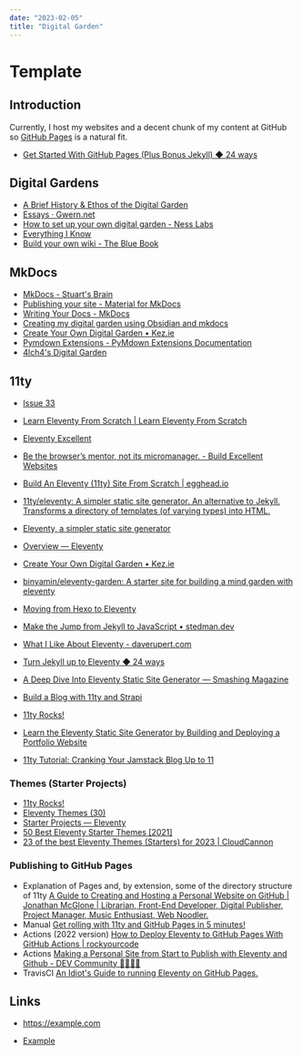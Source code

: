 ```yaml
---
date: "2023-02-05"
title: "Digital Garden"
---
```


<!-- markdownlint-disable MD025 -->
# Template
<!-- markdownlint-enable MD025 -->

## Introduction

Currently, I host my websites and a decent chunk of my content at GitHub so
[GitHub Pages](https://pages.github.com) is a natural fit.

* [Get Started With GitHub Pages (Plus Bonus Jekyll) ◆ 24 ways](https://24ways.org/2013/get-started-with-github-pages/)

## Digital Gardens

* [A Brief History & Ethos of the Digital Garden](https://maggieappleton.com/garden-history)
* [Essays · Gwern.net](https://gwern.net/index)
* [How to set up your own digital garden - Ness Labs](https://nesslabs.com/digital-garden-set-up)
* [Everything I Know](https://wiki.nikiv.dev)
* [Build your own wiki - The Blue Book](https://lyz-code.github.io/blue-book/writing/build_your_own_wiki/)

## MkDocs

* [MkDocs - Stuart's Brain](https://wiki.stuartlabs.com/Mkdocs/)
* [Publishing your site - Material for MkDocs](https://squidfunk.github.io/mkdocs-material/publishing-your-site/)
* [Writing Your Docs - MkDocs](https://www.mkdocs.org/user-guide/writing-your-docs/)
* [Creating my digital garden using Obsidian and mkdocs](https://sarthaknarayan.tech/projects/obsidian-publish-github-action/)
* [Create Your Own Digital Garden • Kez.ie](https://www.kez.ie/notes/choosing%20the%20right%20platform%20to%20create%20a%20public%20digital%20garden/)
* [Pymdown Extensions - PyMdown Extensions Documentation](https://facelessuser.github.io/pymdown-extensions/)
* [4lch4's Digital Garden](https://4lch4.garden)


## 11ty

* [Issue 33](https://issue33.com)
* [Learn Eleventy From Scratch | Learn Eleventy From Scratch](https://learneleventyfromscratch.com)
* [Eleventy Excellent](https://eleventy-excellent.netlify.app)
* [Be the browser’s mentor, not its micromanager. - Build Excellent Websites](https://buildexcellentwebsit.es)

* [Build An Eleventy (11ty) Site From Scratch | egghead.io](https://egghead.io/courses/build-an-eleventy-11ty-site-from-scratch-bfd3)
* [11ty/eleventy: A simpler static site generator. An alternative to Jekyll. Transforms a directory of templates (of varying types) into HTML.](https://github.com/11ty/eleventy)
* [Eleventy, a simpler static site generator](https://www.11ty.dev)
* [Overview — Eleventy](https://www.11ty.dev/docs/)
* [Create Your Own Digital Garden • Kez.ie](https://www.kez.ie/notes/choosing%20the%20right%20platform%20to%20create%20a%20public%20digital%20garden/)
* [binyamin/eleventy-garden: A starter site for building a mind garden with eleventy](https://github.com/binyamin/eleventy-garden)
* [Moving from Hexo to Eleventy](https://darekkay.com/blog/hexo-to-eleventy/)
* [Make the Jump from Jekyll to JavaScript • stedman.dev](https://stedman.dev/2020/04/29/make-the-jump-from-jekyll-to-javascript/)
* [What I Like About Eleventy - daverupert.com](https://daverupert.com/2019/08/what-i-like-about-eleventy/)
* [Turn Jekyll up to Eleventy ◆ 24 ways](https://24ways.org/2018/turn-jekyll-up-to-eleventy/)
* [A Deep Dive Into Eleventy Static Site Generator — Smashing Magazine](https://www.smashingmagazine.com/2021/03/eleventy-static-site-generator/)
* [Build a Blog with 11ty and Strapi](https://strapi.io/blog/building-a-blog-with-11ty-and-strapi)
* [11ty Rocks!](https://11ty.rocks)
* [Learn the Eleventy Static Site Generator by Building and Deploying a Portfolio Website](https://www.freecodecamp.org/news/learn-eleventy/)
* [11ty Tutorial: Cranking Your Jamstack Blog Up to 11](https://snipcart.com/blog/11ty-tutorial)

### Themes (Starter Projects)

* [11ty Rocks!](https://11ty.rocks)
* [Eleventy Themes (30)](https://jamstackthemes.dev/ssg/eleventy/)
* [Starter Projects — Eleventy](https://www.11ty.dev/docs/starter/)
* [50 Best Eleventy Starter Themes [2021]](https://www.easeout.co/blog/2021-01-28-50-best-eleventy-starter-themes-2021/)
* [23 of the best Eleventy Themes (Starters) for 2023 | CloudCannon](https://cloudcannon.com/blog/23-of-the-best-eleventy-themes-for-2023/)


### Publishing to GitHub Pages

* Explanation of Pages and, by extension, some of the directory structure of 11ty [A Guide to Creating and Hosting a Personal Website on GitHub | Jonathan McGlone | Librarian, Front-End Developer, Digital Publisher, Project Manager, Music Enthusiast, Web Noodler.](https://jmcglone.com/guides/github-pages/)
* Manual [Get rolling with 11ty and GitHub Pages in 5 minutes!](https://jackson.sh/posts/2021-02-11ty-setup/)
* Actions (2022 version) [How to Deploy Eleventy to GitHub Pages With GitHub Actions | rockyourcode](https://www.rockyourcode.com/how-to-deploy-eleventy-to-github-pages-with-github-actions/)
* Actions [Making a Personal Site from Start to Publish with Eleventy and Github - DEV Community 👩‍💻👨‍💻](https://dev.to/ndesmic/making-a-personal-site-from-start-to-publish-with-eleventy-and-github-2ld4)
* TravisCI [An Idiot's Guide to running Eleventy on GitHub Pages.](https://jmschrack.dev/posts/SetupGuide/)

## Links

<!-- markdownlint-disable MD034 -->
* https://example.com
<!-- markdownlint-enable MD034 -->
* [Example](https://example.com)